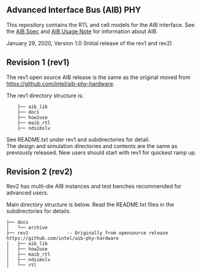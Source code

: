 ## Advanced Interface Bus (AIB) PHY
This repository contains the RTL and cell models for the AIB interface.  See the [AIB Spec](https://github.com/chipsalliance/aib-phy-hardware/blob/master/docs/AIB_Specification%201_2.pdf) and [AIB Usage Note](https://github.com/chipsalliance/aib-phy-hardware/blob/master/docs/AIB_Usage_Note_v1_2_1.pdf) for information about AIB.

January 29, 2020, Version 1.0 (Initial release of the rev1 and rev2)

## Revision 1 (rev1)
The rev1 open source AIB release is the same as the original moved from https://github.com/intel/aib-phy-hardware.

The rev1 directory structure is:                                    
```aib_phy_hardware
    ├── aib_lib
    ├── docs
    ├── how2use
    ├── maib_rtl
    ├── ndsimslv
```
See README.txt under rev1 and subdirectories for detail.                  
The design and simulation directories and contents are the same as previously released.
New users should start with rev1 for quickest ramp up.                                   

## Revision 2 (rev2)
Rev2 has multi-die AIB instances and test benches recommended for advanced users.

Main directory structure is below.  Read the README.txt files in the subdirectories for details.

```aib_phy_hardware
├── docs
│   └── archive
├── rev1              -- Originally from opensource release https://github.com/intel/aib-phy-hardware
│   ├── aib_lib
│   ├── how2use
│   ├── maib_rtl
│   ├── ndsimslv
│   └── rtl
